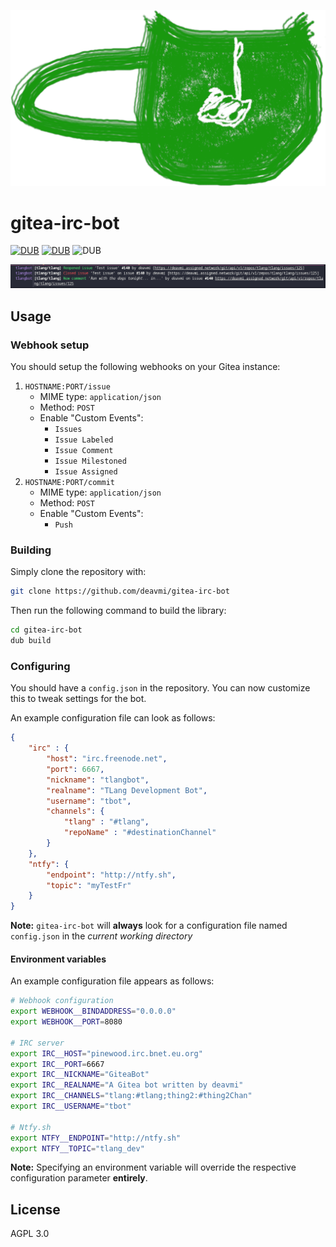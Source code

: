 ![](branding/logo.png)

gitea-irc-bot
=============

[![DUB](https://img.shields.io/dub/v/gitea-irc-bot?color=%23c10000ff%20&style=flat-square)](https://code.dlang.org/packages/gitea-irc-bot) [![DUB](https://img.shields.io/dub/dt/gitea-irc-bot?style=flat-square)](https://code.dlang.org/packages/gitea-irc-bot) ![DUB](https://img.shields.io/dub/l/gitea-irc-bot?style=flat-square)


![](demo.png)

## Usage

### Webhook setup

You should setup the following webhooks on your Gitea instance:

1. `HOSTNAME:PORT/issue`
    * MIME type: `application/json`
    * Method: `POST`
    * Enable "Custom Events":
        * `Issues`
        * `Issue Labeled`
        * `Issue Comment`
        * `Issue Milestoned`
        * `Issue Assigned`
2. `HOSTNAME:PORT/commit`
    * MIME type: `application/json`
    * Method: `POST`
    * Enable "Custom Events":
        * `Push`

### Building

Simply clone the repository with:

```bash
git clone https://github.com/deavmi/gitea-irc-bot
```

Then run the following command to build the library:

```bash
cd gitea-irc-bot
dub build
```

### Configuring

You should have a `config.json` in the repository. You can now customize this to tweak settings for the bot.

An example configuration file can look as follows:

```json
{
    "irc" : {
        "host": "irc.freenode.net",
        "port": 6667,
        "nickname": "tlangbot",
        "realname": "TLang Development Bot",
        "username": "tbot",
        "channels": {
            "tlang" : "#tlang",
            "repoName" : "#destinationChannel"
        }
    },
    "ntfy": {
        "endpoint": "http://ntfy.sh",
        "topic": "myTestFr"
    }
}
```

**Note:** `gitea-irc-bot` will **always** look for a configuration file named `config.json` in the _current working directory_

#### Environment variables

An example configuration file appears as follows:

```bash
# Webhook configuration
export WEBHOOK__BINDADDRESS="0.0.0.0"
export WEBHOOK__PORT=8080

# IRC server
export IRC__HOST="pinewood.irc.bnet.eu.org"
export IRC__PORT=6667
export IRC__NICKNAME="GiteaBot"
export IRC__REALNAME="A Gitea bot written by deavmi"
export IRC__CHANNELS="tlang:#tlang;thing2:#thing2Chan"
export IRC__USERNAME="tbot"

# Ntfy.sh
export NTFY__ENDPOINT="http://ntfy.sh"
export NTFY__TOPIC="tlang_dev"
```

**Note:** Specifying an environment variable will override the respective configuration parameter **entirely**.

## License

AGPL 3.0
